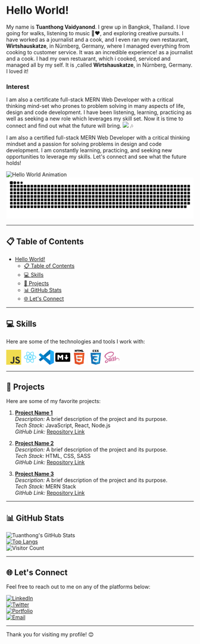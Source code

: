 # Hello World!

My name is **Tuanthong Vaidyanond**. I grew up in Bangkok, Thailand. I love going for walks, listening to music 🎵❤️, and exploring creative pursuits. I have worked as a journalist and a cook, and I even ran my own restaurant, **Wirtshauskatze**, in Nürnberg, Germany, where I managed everything from cooking to customer service. It was an incredible experience! 
as a journalist and a cook. I had my own restuarant, which i cooked, serviced and managed all by my self. It is ,called **Wirtshauskatze**, in Nürnberg, Germany. I loved it!

### Interest

I am also a certificate full-stack MERN Web Developer with a critical thinking mind-set who prones to problem solving in many aspects of life, design and code development. I have been listening, learning, practicing as well as seeking a new role which leverages my skill set. Now it is time to connect and find out what the future will bring.
<img src= "https://pa1.narvii.com/6580/8098c6e9207376889eeb0532d9f5a0723c4d73f5_hq.gif"/> :notes:


I am also a certified full-stack MERN Web Developer with a critical thinking mindset and a passion for solving problems in design and code development. I am constantly learning, practicing, and seeking new opportunities to leverage my skills. Let's connect and see what the future holds!

<img src="https://pa1.narvii.com/6580/8098c6e9207376889eeb0532d9f5a0723c4d73f5_hq.gif" alt="Hello World Animation" width="300"/>  
<img src="https://raw.githubusercontent.com/Platane/snk/output/github-contribution-grid-snake.svg" alt="Snake Animation" />

---

## 📋 Table of Contents

- [Hello World!](#hello-world)
  - [📋 Table of Contents](#-table-of-contents)
  - [💻 Skills](#-skills)
  - [🚀 Projects](#-projects)
  - [📊 GitHub Stats](#-github-stats)
  - [🌐 Let's Connect](#-lets-connect)

---

## 💻 Skills

Here are some of the technologies and tools I work with:

<code><img height="40" src="https://raw.githubusercontent.com/github/explore/80688e429a7d4ef2fca1e82350fe8e3517d3494d/topics/javascript/javascript.png" alt="JavaScript"></code>
<code><img height="40" src="https://raw.githubusercontent.com/github/explore/80688e429a7d4ef2fca1e82350fe8e3517d3494d/topics/react/react.png" alt="React"></code>
<code><img height="40" src="https://raw.githubusercontent.com/github/explore/80688e429a7d4ef2fca1e82350fe8e3517d3494d/topics/visual-studio-code/visual-studio-code.png" alt="VS Code"></code>
<code><img height="40" src="https://raw.githubusercontent.com/github/explore/80688e429a7d4ef2fca1e82350fe8e3517d3494d/topics/markdown/markdown.png" alt="Markdown"></code>
<code><img height="40" src="https://raw.githubusercontent.com/github/explore/80688e429a7d4ef2fca1e82350fe8e3517d3494d/topics/html/html.png" alt="HTML"></code>
<code><img height="40" src="https://raw.githubusercontent.com/github/explore/80688e429a7d4ef2fca1e82350fe8e3517d3494d/topics/css/css.png" alt="CSS"></code>
<code><img height="40" src="https://raw.githubusercontent.com/github/explore/80688e429a7d4ef2fca1e82350fe8e3517d3494d/topics/sass/sass.png" alt="SASS"></code>

---

## 🚀 Projects

Here are some of my favorite projects:

1. **[Project Name 1](#)**  
   _Description:_ A brief description of the project and its purpose.  
   _Tech Stack:_ JavaScript, React, Node.js  
   _GitHub Link:_ [Repository Link](#)

2. **[Project Name 2](#)**  
   _Description:_ A brief description of the project and its purpose.  
   _Tech Stack:_ HTML, CSS, SASS  
   _GitHub Link:_ [Repository Link](#)

3. **[Project Name 3](#)**  
   _Description:_ A brief description of the project and its purpose.  
   _Tech Stack:_ MERN Stack  
   _GitHub Link:_ [Repository Link](#)

---

## 📊 GitHub Stats

![Tuanthong's GitHub Stats](https://github-readme-stats.vercel.app/api?username=TNTHNGVDYNND&show_icons=true&theme=radical)  
[![Top Langs](https://github-readme-stats.vercel.app/api/top-langs/?username=TNTHNGVDYNND&layout=compact&theme=radical)](https://github.com/anuraghazra/github-readme-stats)  
![Visitor Count](https://komarev.com/ghpvc/?username=TNTHNGVDYNND&color=blue)

---

## 🌐 Let's Connect

Feel free to reach out to me on any of the platforms below:

[![LinkedIn](https://img.shields.io/badge/LinkedIn-blue?style=for-the-badge&logo=linkedin)](https://www.linkedin.com/in/YOUR_LINKEDIN_PROFILE)  
[![Twitter](https://img.shields.io/badge/Twitter-blue?style=for-the-badge&logo=twitter)](https://twitter.com/YOUR_TWITTER)  
[![Portfolio](https://img.shields.io/badge/Portfolio-000?style=for-the-badge&logo=firefox)](https://your-portfolio.com)  
[![Email](https://img.shields.io/badge/Email-red?style=for-the-badge&logo=gmail)](mailto:your.email@example.com)

---

Thank you for visiting my profile! 😊
